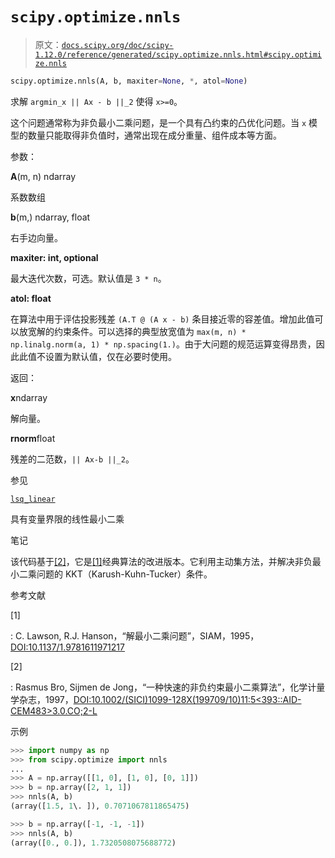 # `scipy.optimize.nnls`

> 原文：[`docs.scipy.org/doc/scipy-1.12.0/reference/generated/scipy.optimize.nnls.html#scipy.optimize.nnls`](https://docs.scipy.org/doc/scipy-1.12.0/reference/generated/scipy.optimize.nnls.html#scipy.optimize.nnls)

```py
scipy.optimize.nnls(A, b, maxiter=None, *, atol=None)
```

求解 `argmin_x || Ax - b ||_2` 使得 `x>=0`。

这个问题通常称为非负最小二乘问题，是一个具有凸约束的凸优化问题。当 `x` 模型的数量只能取得非负值时，通常出现在成分重量、组件成本等方面。

参数：

**A**(m, n) ndarray

系数数组

**b**(m,) ndarray, float

右手边向量。

**maxiter: int, optional**

最大迭代次数，可选。默认值是 `3 * n`。

**atol: float**

在算法中用于评估投影残差 `(A.T @ (A x - b)` 条目接近零的容差值。增加此值可以放宽解的约束条件。可以选择的典型放宽值为 `max(m, n) * np.linalg.norm(a, 1) * np.spacing(1.)`。由于大问题的规范运算变得昂贵，因此此值不设置为默认值，仅在必要时使用。

返回：

**x**ndarray

解向量。

**rnorm**float

残差的二范数，`|| Ax-b ||_2`。

参见

[`lsq_linear`](https://docs.scipy.org/doc/scipy-1.12.0/reference/generated/scipy.optimize.lsq_linear.html#scipy.optimize.lsq_linear "scipy.optimize.lsq_linear")

具有变量界限的线性最小二乘

笔记

该代码基于[[2]](#r7b6f74a06af2-2)，它是[[1]](#r7b6f74a06af2-1)经典算法的改进版本。它利用主动集方法，并解决非负最小二乘问题的 KKT（Karush-Kuhn-Tucker）条件。

参考文献

[1]

: C. Lawson, R.J. Hanson，“解最小二乘问题”，SIAM，1995，[DOI:10.1137/1.9781611971217](https://doi.org/10.1137/1.9781611971217)

[2]

: Rasmus Bro, Sijmen de Jong，“一种快速的非负约束最小二乘算法”，化学计量学杂志，1997，[DOI:10.1002/(SICI)1099-128X(199709/10)11:5<393::AID-CEM483>3.0.CO;2-L](https://doi.org/10.1002/(SICI)1099-128X(199709/10)11:5<393::AID-CEM483>3.0.CO;2-L)

示例

```py
>>> import numpy as np
>>> from scipy.optimize import nnls
...
>>> A = np.array([[1, 0], [1, 0], [0, 1]])
>>> b = np.array([2, 1, 1])
>>> nnls(A, b)
(array([1.5, 1\. ]), 0.7071067811865475) 
```

```py
>>> b = np.array([-1, -1, -1])
>>> nnls(A, b)
(array([0., 0.]), 1.7320508075688772) 
```

